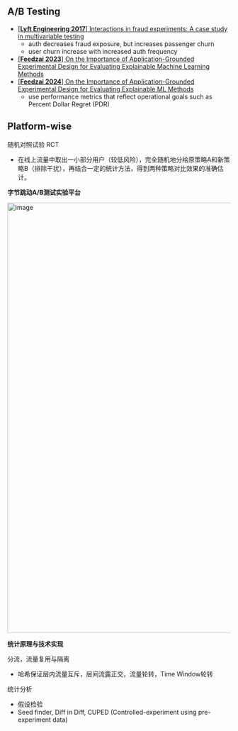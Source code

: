 ## A/B Testing

- [[**Lyft Engineering 2017**] Interactions in fraud experiments: A case study in multivariable testing](https://eng.lyft.com/interactions-in-fraud-experiments-a-case-study-in-multivariable-testing-e0525b11751)
  - auth decreases fraud exposure, but increases passenger churn
  - user churn increase with increased auth frequency
- [[**Feedzai 2023**] On the Importance of Application-Grounded Experimental Design for Evaluating Explainable Machine Learning Methods](https://arxiv.org/pdf/2206.13503)
- [[**Feedzai 2024**] On the Importance of Application-Grounded Experimental Design for Evaluating Explainable ML Methods](https://ojs.aaai.org/index.php/AAAI/article/view/30082/31906)
  - use performance metrics that reflect operational goals such as Percent Dollar Regret (PDR)




## Platform-wise
随机对照试验 RCT
- 在线上流量中取出一小部分用户（较低风险），完全随机地分给原策略A和新策略B（排除干扰），再结合一定的统计方法，得到两种策略对比效果的准确估计。

**字节跳动A/B测试实验平台**

<img width="971" alt="image" src="https://user-images.githubusercontent.com/46979228/184524694-3a3019d0-5f6b-421a-b9b6-01e4a71b6492.png">

**统计原理与技术实现**

分流，流量复用与隔离
- 哈希保证层内流量互斥，层间流露正交，流量轮转，Time Window轮转

统计分析
- 假设检验
- Seed finder, Diff in Diff, CUPED (Controlled-experiment using pre-experiment data)


